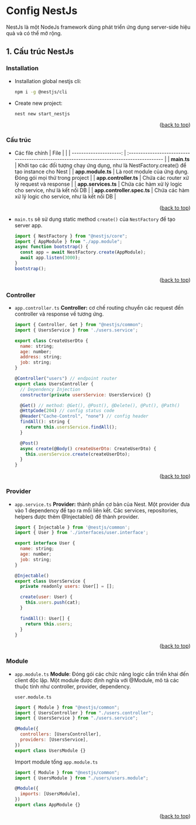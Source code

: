 # Config NestJs

<a name="readme-top"></a>
NestJs là một NodeJs framework dùng phát triển ứng dụng server-side hiệu quả và có thể mở rộng.

## 1. Cấu trúc NestJs

### Installation

- Installation global nestjs cli:
  ```sh
  npm i -g @nestjs/cli
  ```
- Create new project:
  ```sh
  nest new start_nestjs
  ```

<p align="right">(<a href="#readme-top">back to top</a>)</p>

### Cấu trúc

- Các file chính
  | File | |
  | ---------------------: | :----------------------------------------------------------------------------------------- |
  | **main.ts** | Khởi tạo các đối tượng chạy ứng dụng, như là NestFactory.create() để tạo instance cho Nest |
  | **app.module.ts** | Là root module của ứng dụng. Đóng gói mọi thứ trong project |
  | **app.controller.ts** | Chứa các router xử lý request và response |
  | **app.services.ts** | Chứa các hàm xử lý logic cho service, như là kết nối DB |
  | **app.controller.spec.ts** | Chứa các hàm xử lý logic cho service, như là kết nối DB |

<p align="right">(<a href="#readme-top">back to top</a>)</p>

- `main.ts` sẽ sử dụng static method `create()` của `NestFactory` để tạo server app.
  ```javascript
  import { NestFactory } from "@nestjs/core";
  import { AppModule } from "./app.module";
  async function bootstrap() {
    const app = await NestFactory.create(AppModule);
    await app.listen(3000);
  }
  bootstrap();
  ```

<p align="right">(<a href="#readme-top">back to top</a>)</p>

### Controller

- `app.controller.ts` **Controller:** cơ chế routing chuyển các request đến controller và response về tương ứng.

  ```javascript
  import { Controller, Get } from "@nestjs/common";
  import { UsersService } from './users.service';

  export class CreateUserDto {
    name: string;
    age: number;
    address: string;
    job: string;
  }

  @Controller("users") // endpoint router
  export class UsersController {
    // Dependency Injection
    constructor(private usersService: UsersService) {}

    @Get() // method: @Get(), @Post(), @Delete(), @Put(), @Path()
    @HttpCode(204) // config status code
    @Header("Cache-Control", "none") // config header
    findAll(): string {
      return this.usersService.findAll();
    }

    @Post()
    async create(@Body() createUserDto: CreateUserDto) {
      this.usersService.create(createUserDto);
    }
  }
  ```

<p align="right">(<a href="#readme-top">back to top</a>)</p>

### Provider

- `app.service.ts` **Provider:** thành phần cơ bản của Nest. Một provider đưa vào 1 dependency để tạo ra mối liên kết. Các services, repositories, helpers được thêm @Injectable() để thành provider.

  ```javascript
  import { Injectable } from '@nestjs/common';
  import { User } from './interfaces/user.interface';

  export interface User {
    name: string;
    age: number;
    job: string;
  }

  @Injectable()
  export class UsersService {
    private readonly users: User[] = [];

    create(user: User) {
      this.users.push(cat);
    }

    findAll(): User[] {
      return this.users;
    }
  }
  ```

<p align="right">(<a href="#readme-top">back to top</a>)</p>

### Module

- `app.module.ts` **Module**: Đóng gói các chức năng logic cần triển khai đến client độc lập. Một module được định nghĩa với @Module, mô tả các thuộc tính như controller, provider, dependency.

  `user.module.ts`

  ```javascript
  import { Module } from "@nestjs/common";
  import { UsersController } from "./users.controller";
  import { UsersService } from "./users.service";

  @Module({
    controllers: [UsersController],
    providers: [UsersService],
  })
  export class UsersModule {}
  ```

  Import module tổng `app.module.ts`

  ```javascript
  import { Module } from "@nestjs/common";
  import { UsersModule } from "./users/users.module";

  @Module({
    imports: [UsersModule],
  })
  export class AppModule {}
  ```

<p align="right">(<a href="#readme-top">back to top</a>)</p>
